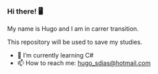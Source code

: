 ### Hi there! :desktop_computer:


My name is Hugo and I am in carrer transition.

This repository will be used to save my studies.

- :pencil: I’m currently learning C#
- :mailbox: How to reach me: hugo_sdias@hotmail.com


